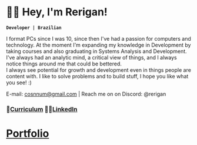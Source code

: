 
# 👨‍💻 Hey, I'm Rerigan!
**`Developer | Brazilian`**

<p>I format PCs since I was 10, since then I've had a passion for computers and technology. At the moment I'm expanding my knowledge in Development by taking courses and also graduating in Systems Analysis and Development. <br>I've always had an analytic mind, a critical view of things, and I always notice things around me that could be bettered. <br>I always see potential for growth and development even in things people are content with. I like to solve problems and to build stuff, I hope you like what you see! :)</p>
<p>E-mail: <a href="mailto:cosnnum@gmail.com">cosnnum@gmail.com</a> | Reach me on on Discord: @rerigan</p>
<div>
<p>
  <h3>
📄<a href="https://tinyurl.com/rericv">Curriculum</a>   👨‍💻<a href="https://www.linkedin.com/in/rerigan">LinkedIn</a>
  </h3>
</p>
<h1><a href="https://rerigan.vercel.app/">Portfolio</a></h1>
</div>
